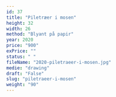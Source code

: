 ```yaml
---
id: 37
title: "Piletræer i mosen"
height: 32
width: 26
method: "Blyant på papir"
year: 2020
price: "900"
exPrice: ""
status: " "
fileName: "2020-piletraeer-i-mosen.jpg"
medie: "drawing"
draft: "False"
slug: "piletraeer-i-mosen"
weight: "90"
---
```

